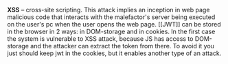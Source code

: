 **XSS** – cross-site scripting. This attack implies an inception in web page malicious code that interacts with the malefactor's server being executed on the user's pc when the user opens the web page. [[JWT]] can be stored in the browser in 2 ways: in DOM-storage and in cookies. In the first case the system is vulnerable to XSS attack, because JS has access to DOM-storage and the attacker can extract the token from there. To avoid it you just should keep jwt in the cookies, but it enables another type of an attack.